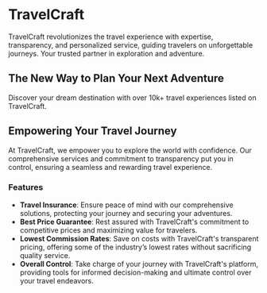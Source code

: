 # TravelCraft

TravelCraft revolutionizes the travel experience with expertise, transparency, and personalized service, guiding travelers on unforgettable journeys. Your trusted partner in exploration and adventure.

## The New Way to Plan Your Next Adventure

Discover your dream destination with over 10k+ travel experiences listed on TravelCraft.

## Empowering Your Travel Journey

At TravelCraft, we empower you to explore the world with confidence. Our comprehensive services and commitment to transparency put you in control, ensuring a seamless and rewarding travel experience.

### Features

- **Travel Insurance**: Ensure peace of mind with our comprehensive solutions, protecting your journey and securing your adventures.
- **Best Price Guarantee**: Rest assured with TravelCraft's commitment to competitive prices and maximizing value for travelers.
- **Lowest Commission Rates**: Save on costs with TravelCraft's transparent pricing, offering some of the industry’s lowest rates without sacrificing quality service.
- **Overall Control**: Take charge of your journey with TravelCraft's platform, providing tools for informed decision-making and ultimate control over your travel endeavors.